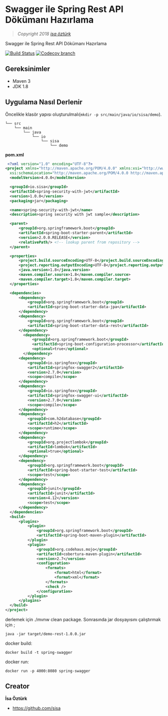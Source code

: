 # Swagger ile Spring Rest API Dökümanı Hazırlama

> *Copyright 2018 [isa öztürk](http://sisa.github.io)*

   Swagger ile Spring Rest API Dökümanı Hazırlama
   
   [![Build Status](https://travis-ci.org/sisa/spring-rest-h2-swagger.svg?branch=master)](https://travis-ci.org/sisa) 
      [![Codecov branch](https://codecov.io/gh/sisa/spring-rest-h2-swagger/branch/master/graphs/badge.svg)](https://codecov.io/gh/sisa/spring-rest-h2-swagger)
   

## Gereksinimler    

   + Maven 3 
   + JDK 1.8    
   
## Uygulama Nasıl Derlenir    
  
  Öncelikle klasör yapısı oluşturulmalı(``` mkdir -p src/main/java/io/sisa/demo ```). 
   
  ```
  └── src
      └── main
          └── java
              └── io
                  └── sisa
                      └── demo
  ```
  **pom.xml**
  
  ```xml
   <?xml version="1.0" encoding="UTF-8"?>
<project xmlns="http://maven.apache.org/POM/4.0.0" xmlns:xsi="http://www.w3.org/2001/XMLSchema-instance"
	xsi:schemaLocation="http://maven.apache.org/POM/4.0.0 http://maven.apache.org/xsd/maven-4.0.0.xsd">
	<modelVersion>4.0.0</modelVersion>

	<groupId>io.sisa</groupId>
	<artifactId>spring-security-with-jwt</artifactId>
	<version>1.0.0</version>
	<packaging>jar</packaging>

	<name>spring-security-with-jwt</name>
	<description>spring security with jwt sample</description>

	<parent>
		<groupId>org.springframework.boot</groupId>
		<artifactId>spring-boot-starter-parent</artifactId>
		<version>2.0.0.RELEASE</version>
		<relativePath/> <!-- lookup parent from repository -->
	</parent>

	<properties>
  		<project.build.sourceEncoding>UTF-8</project.build.sourceEncoding>
  		<project.reporting.outputEncoding>UTF-8</project.reporting.outputEncoding>
  		<java.version>1.8</java.version>
  		<maven.compiler.source>1.8</maven.compiler.source>
  		<maven.compiler.target>1.8</maven.compiler.target>
  	</properties>
  
  	<dependencies>
  		<dependency>
  			<groupId>org.springframework.boot</groupId>
  			<artifactId>spring-boot-starter-data-jpa</artifactId>
  		</dependency>
  		<dependency>
  			<groupId>org.springframework.boot</groupId>
  			<artifactId>spring-boot-starter-data-rest</artifactId>
  		</dependency>
          <dependency>
              <groupId>org.springframework.boot</groupId>
              <artifactId>spring-boot-configuration-processor</artifactId>
              <optional>true</optional>
          </dependency>
  		<dependency>
  			<groupId>io.springfox</groupId>
  			<artifactId>springfox-swagger2</artifactId>
  			<version>2.7.0</version>
  			<scope>compile</scope>
  		</dependency>
  		<dependency>
  			<groupId>io.springfox</groupId>
  			<artifactId>springfox-swagger-ui</artifactId>
  			<version>2.7.0</version>
  			<scope>compile</scope>
  		</dependency>
  		<dependency>
  			<groupId>com.h2database</groupId>
  			<artifactId>h2</artifactId>
  			<scope>runtime</scope>
  		</dependency>
  		<dependency>
  			<groupId>org.projectlombok</groupId>
  			<artifactId>lombok</artifactId>
  			<optional>true</optional>
  		</dependency>
  		<dependency>
  			<groupId>org.springframework.boot</groupId>
  			<artifactId>spring-boot-starter-test</artifactId>
  			<scope>test</scope>
  		</dependency>
  		<dependency>
  			<groupId>junit</groupId>
  			<artifactId>junit</artifactId>
  			<version>4.12</version>
  			<scope>test</scope>
  		</dependency>
	</dependencies>
	<build>
		<plugins>
			<plugin>
				<groupId>org.springframework.boot</groupId>
				<artifactId>spring-boot-maven-plugin</artifactId>
			</plugin>
			<plugin>
				<groupId>org.codehaus.mojo</groupId>
				<artifactId>cobertura-maven-plugin</artifactId>
				<version>2.7</version>
				<configuration>
					<formats>
						<format>html</format>
						<format>xml</format>
					</formats>
					<check />
				</configuration>
			</plugin>
		</plugins>
	</build>
</project> 
  ```
  derlemek için ./mvnw clean package. 
  Sonrasında jar dosyayısını çalıştırmak için ;
   
   ```
   java -jar target/demo-rest-1.0.0.jar
   ```  
   
   docker build:
   
   ```
   docker build -t spring-swagger 
   ```
   
   docker run:
   
   ```
   docker run -p 4000:8080 spring-swagger
   ```
   
   
## Creator

**İsa Öztürk**

* <https://github.com/sisa>
